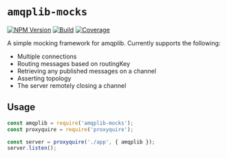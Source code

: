 # `amqplib-mocks`

[![NPM Version][npm-image]][npm-url]
[![Build][ci-image]][ci-url]
[![Coverage][coverage-image]][coverage-url]

A simple mocking framework for amqplib. Currently supports the following:

- Multiple connections
- Routing messages based on routingKey
- Retrieving any published messages on a channel
- Asserting topology
- The server remotely closing a channel

## Usage

```javascript
const amqplib = require('amqplib-mocks');
const proxyquire = require('proxyquire');

const server = proxyquire('./app', { amqplib });
server.listen();
```

[npm-image]: https://badge.fury.io/js/amqplib-mocks.svg
[npm-url]: https://npmjs.org/package/amqplib-mocks
[ci-image]: https://travis-ci.org/Bunk/amqplib-mocks.svg?branch=master
[ci-url]: https://travis-ci.org/Bunk/amqplib-mocks
[coverage-image]: https://coveralls.io/repos/github/Bunk/amqplib-mocks/badge.svg
[coverage-url]: https://coveralls.io/github/Bunk/amqplib-mocks
